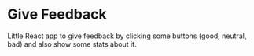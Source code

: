 # Give Feedback

Little React app to give feedback by clicking some buttons (good, neutral, bad) and also show some stats about it.
